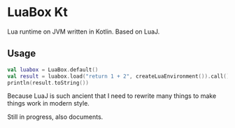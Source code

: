# LuaBox Kt

Lua runtime on JVM written in Kotlin. Based on LuaJ.

## Usage

```kotlin
val luabox = LuaBox.default()
val result = luabox.load("return 1 + 2", createLuaEnvironment()).call()
println(result.toString())
```

Because LuaJ is such ancient that I need to rewrite many things to make things work in modern style.

Still in progress, also documents.